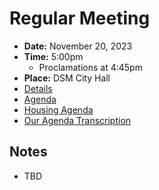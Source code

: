 # Regular Meeting

- **Date:** November 20, 2023
- **Time:** 5:00pm
    - Proclamations at 4:45pm
- **Place:** DSM City Hall
- [Details](https://www.dsm.city/citycouncil_detail_T60_R2600.php)
- [Agenda](https://councildocs.dsm.city/agendas/ag20231120.pdf)
- [Housing Agenda](https://councildocs.dsm.city/agendas/mg20231120.pdf)
- [Our Agenda Transcription](#/view/agenda~2023~transcription~11-20_RM)

## Notes

- TBD

